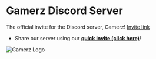 # Gamerz Discord Server
The official invite for the Discord server, Gamerz! [Invite link](https://discord.gg/VVDXSsU)

- Share our server using our **[quick invite (click here)](https://discord.link/gamerz)**!

![Gamerz Logo](https://imgur.com/mbdqa66.jpg)
